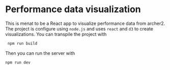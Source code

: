 # Performance data visualization

This is menat to be a React app to visualize performance data from archer2. The project is configure using `node.js` and  uses `react` and `d3` to create visualizations.
You can transpile the project with

```bash
 npm run build
 ```

Then you can run the server with

 ```bash
 npm run dev 
 ```

